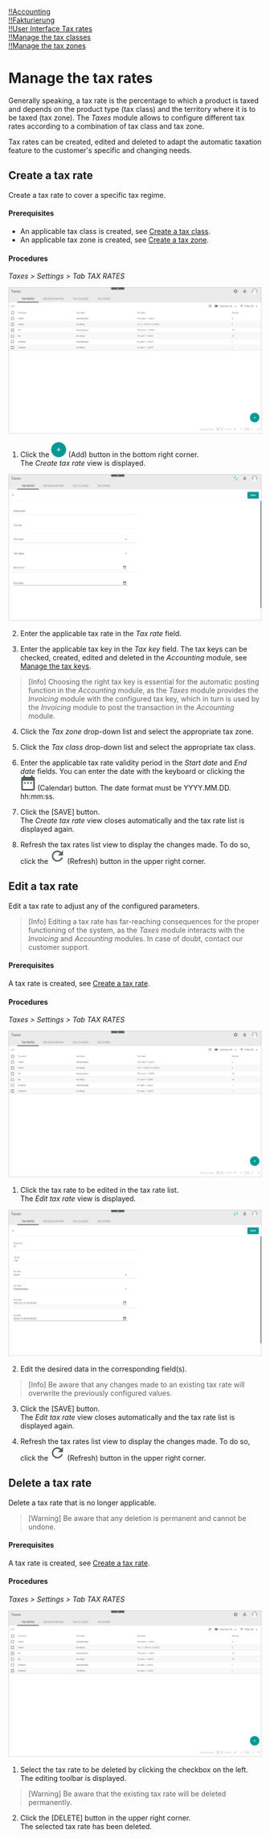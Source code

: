 [!!Accounting](RetailSuiteAccounting)  
[!!Fakturierung](RetailSuiteFaktBase)  
[!!User Interface Tax rates](../UserInterface/01a_TaxRates.md)  
[!!Manage the tax classes](./02_ManageTaxClasses.md)  
[!!Manage the tax zones](./03_ManageTaxZones.md)  


# Manage the tax rates

Generally speaking, a tax rate is the percentage to which a product is taxed and depends on the product type (tax class) and the territory where it is to be taxed (tax zone). The *Taxes* module allows to configure different tax rates according to a combination of tax class and tax zone.

Tax rates can be created, edited and deleted to adapt the automatic taxation feature to the customer's specific and changing needs.


## Create a tax rate

Create a tax rate to cover a specific tax regime.

#### Prerequisites  

- An applicable tax class is created, see [Create a tax class](./02_ManageTaxClasses.md#create-a-tax-class).
- An applicable tax zone is created, see [Create a tax zone](./02_ManageTaxZones.md#create-a-tax-zone).

#### Procedures

*Taxes > Settings > Tab TAX RATES*

![Tax rates](../../Assets/Screenshots/Taxes/Settings/TaxRates/TaxRates.png "[Tax rates]")

1. Click the ![Add](../../Assets/Icons/Plus01.png "[Add]") (Add) button in the bottom right corner.   
  The *Create tax rate* view is displayed.  

  ![Create a tax rate](../../Assets/Screenshots/Taxes/Settings/TaxRates/CreateTaxRate.png "[Create a tax rate]")

2. Enter the applicable tax rate in the *Tax rate* field.  

3. Enter the applicable tax key in the *Tax key* field. The tax keys can be checked, created, edited and deleted in the *Accounting* module, see [Manage the tax keys](../../RetailSuiteAccounting/Integration/02_ManageTaxKeys.md).

  > [Info] Choosing the right tax key is essential for the automatic posting function in the *Accounting* module, as the *Taxes* module provides the *Invoicing* module with the configured tax key, which in turn is used by the *Invoicing* module to post the transaction in the *Accounting* module.

[comment]: <> (Check with FH if this is correct. It is possible to save the tax rate without tax key. How does it affect performance with Fakturierung, if no tax key or a wrong tax key, z.B. already in use with other tax rate/Steuersatz, is used? Does it affect bookings/posting in Accounting? Does the system give an error message? Or does it simply not work/book automatically the transaction?)

4. Click the *Tax zone* drop-down list and select the appropriate tax zone.

5. Click the *Tax class* drop-down list and select the appropriate tax class.  

6. Enter the applicable tax rate validity period in the *Start date* and *End date* fields. You can enter the date with the keyboard or clicking the ![Add](../../Assets/Icons/Calendar.png "[Calendar]") (Calendar) button. The date format must be YYYY.MM.DD. hh:mm:ss.

7. Click the [SAVE] button.  
The *Create tax rate* view closes automatically and the tax rate list is displayed again.  

8. Refresh the tax rates list view to display the changes made. To do so, click the ![Refresh](../../Assets/Icons/Refresh01.png "[Refresh]") (Refresh) button in the upper right corner.


## Edit a tax rate

Edit a tax rate to adjust any of the configured parameters.

> [Info] Editing a tax rate has far-reaching consequences for the proper functioning of the system, as the *Taxes* module interacts with the *Invoicing* and *Accounting* modules. In case of doubt, contact our customer support.

#### Prerequisites

A tax rate is created, see [Create a tax rate](#create-a-tax-rate).

#### Procedures

*Taxes > Settings > Tab TAX RATES*

![Tax rates](../../Assets/Screenshots/Taxes/Settings/TaxRates/TaxRates.png "[Tax rates]")

1. Click the tax rate to be edited in the tax rate list.  
The *Edit tax rate* view is displayed.

  ![Edit tax rate](../../Assets/Screenshots/Taxes/Settings/TaxRates/EditTaxRate.png "[Edit tax rate]")

2. Edit the desired data in the corresponding field(s).

  > [Info] Be aware that any changes made to an existing tax rate will overwrite the previously configured values.

3. Click the [SAVE] button.  
The *Edit tax rate* view closes automatically and the tax rate list is displayed again.  

4. Refresh the tax rates list view to display the changes made. To do so, click the ![Refresh](../../Assets/Icons/Refresh01.png "[Refresh]") (Refresh) button in the upper right corner.


## Delete a tax rate

Delete a tax rate that is no longer applicable.

> [Warning] Be aware that any deletion is permanent and cannot be undone.

#### Prerequisites

A tax rate is created, see [Create a tax rate](#create-a-tax-rate).

#### Procedures

*Taxes > Settings > Tab TAX RATES*

![Tax rates](../../Assets/Screenshots/Taxes/Settings/TaxRates/TaxRates.png "[Tax rates]")

1. Select the tax rate to be deleted by clicking the checkbox on the left.  
The editing toolbar is displayed.

  > [Warning] Be aware that the existing tax rate will be deleted permanently.

2. Click the [DELETE] button in the upper right corner.  
The selected tax rate has been deleted.

[comment]: <> (08.08.22 - DELETE Button not working. Bug reported.)
